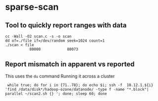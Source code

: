 # sparse-scan
## Tool to quickly report ranges with data
```
cc -Wall -O2 scan.c -s -o scan 
dd of=./file if=/dev/random seek=1024 count=1
./scan < file
           80000            80073
```
## Report mismatch in apparent vs reported 
This uses the `du` command
Running it across a cluster
```
 while true; do for i in {71..78}; do echo $i; ssh -f  10.12.1.${i} 'find /data/disk*/hadoop-ozone/datanode/ -type f -name "*.block"| parallel ~/scan2.sh {} '; done; sleep 60; done
 ```
